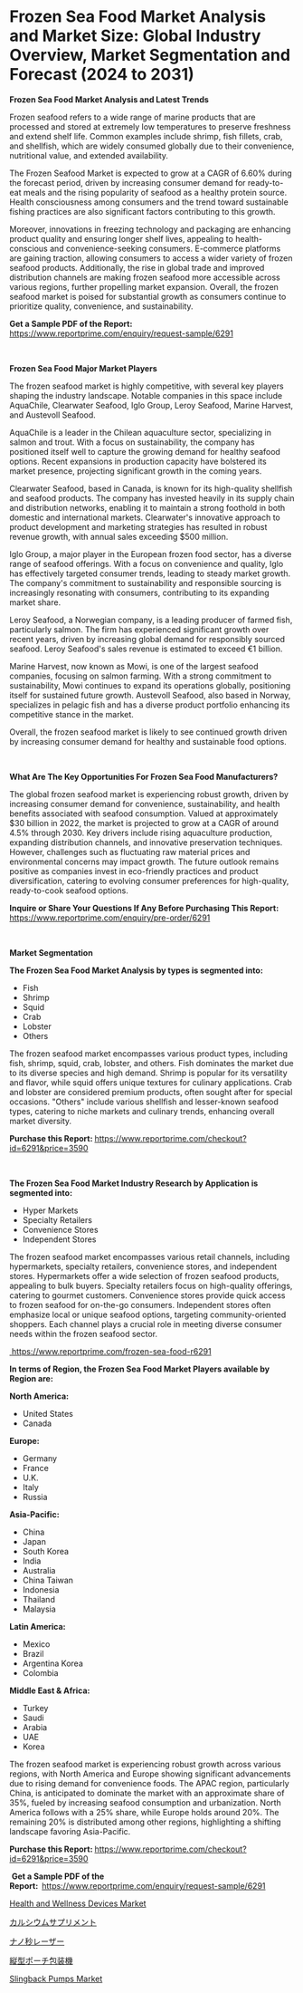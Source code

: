 <p><h1>Frozen Sea Food Market Analysis and Market Size: Global Industry Overview, Market Segmentation and Forecast (2024 to 2031)</h1></p><p><strong>Frozen Sea Food Market Analysis and Latest Trends</strong></p>
<p><p>Frozen seafood refers to a wide range of marine products that are processed and stored at extremely low temperatures to preserve freshness and extend shelf life. Common examples include shrimp, fish fillets, crab, and shellfish, which are widely consumed globally due to their convenience, nutritional value, and extended availability.</p><p>The Frozen Seafood Market is expected to grow at a CAGR of 6.60% during the forecast period, driven by increasing consumer demand for ready-to-eat meals and the rising popularity of seafood as a healthy protein source. Health consciousness among consumers and the trend toward sustainable fishing practices are also significant factors contributing to this growth. </p><p>Moreover, innovations in freezing technology and packaging are enhancing product quality and ensuring longer shelf lives, appealing to health-conscious and convenience-seeking consumers. E-commerce platforms are gaining traction, allowing consumers to access a wider variety of frozen seafood products. Additionally, the rise in global trade and improved distribution channels are making frozen seafood more accessible across various regions, further propelling market expansion. Overall, the frozen seafood market is poised for substantial growth as consumers continue to prioritize quality, convenience, and sustainability.</p></p>
<p><strong>Get a Sample PDF of the Report:&nbsp;</strong> <a href="https://www.reportprime.com/enquiry/request-sample/6291">https://www.reportprime.com/enquiry/request-sample/6291</a></p>
<p>&nbsp;</p>
<p><strong>Frozen Sea Food Major Market Players</strong></p>
<p><p>The frozen seafood market is highly competitive, with several key players shaping the industry landscape. Notable companies in this space include AquaChile, Clearwater Seafood, Iglo Group, Leroy Seafood, Marine Harvest, and Austevoll Seafood. </p><p>AquaChile is a leader in the Chilean aquaculture sector, specializing in salmon and trout. With a focus on sustainability, the company has positioned itself well to capture the growing demand for healthy seafood options. Recent expansions in production capacity have bolstered its market presence, projecting significant growth in the coming years.</p><p>Clearwater Seafood, based in Canada, is known for its high-quality shellfish and seafood products. The company has invested heavily in its supply chain and distribution networks, enabling it to maintain a strong foothold in both domestic and international markets. Clearwater's innovative approach to product development and marketing strategies has resulted in robust revenue growth, with annual sales exceeding $500 million.</p><p>Iglo Group, a major player in the European frozen food sector, has a diverse range of seafood offerings. With a focus on convenience and quality, Iglo has effectively targeted consumer trends, leading to steady market growth. The company's commitment to sustainability and responsible sourcing is increasingly resonating with consumers, contributing to its expanding market share.</p><p>Leroy Seafood, a Norwegian company, is a leading producer of farmed fish, particularly salmon. The firm has experienced significant growth over recent years, driven by increasing global demand for responsibly sourced seafood. Leroy Seafood's sales revenue is estimated to exceed €1 billion.</p><p>Marine Harvest, now known as Mowi, is one of the largest seafood companies, focusing on salmon farming. With a strong commitment to sustainability, Mowi continues to expand its operations globally, positioning itself for sustained future growth. Austevoll Seafood, also based in Norway, specializes in pelagic fish and has a diverse product portfolio enhancing its competitive stance in the market. </p><p>Overall, the frozen seafood market is likely to see continued growth driven by increasing consumer demand for healthy and sustainable food options.</p></p>
<p>&nbsp;</p>
<p><strong>What Are The Key Opportunities For Frozen Sea Food Manufacturers?</strong></p>
<p><p>The global frozen seafood market is experiencing robust growth, driven by increasing consumer demand for convenience, sustainability, and health benefits associated with seafood consumption. Valued at approximately $30 billion in 2022, the market is projected to grow at a CAGR of around 4.5% through 2030. Key drivers include rising aquaculture production, expanding distribution channels, and innovative preservation techniques. However, challenges such as fluctuating raw material prices and environmental concerns may impact growth. The future outlook remains positive as companies invest in eco-friendly practices and product diversification, catering to evolving consumer preferences for high-quality, ready-to-cook seafood options.</p></p>
<p><strong>Inquire or Share Your Questions If Any Before Purchasing This Report:</strong> <a href="https://www.reportprime.com/enquiry/pre-order/6291">https://www.reportprime.com/enquiry/pre-order/6291</a></p>
<p>&nbsp;</p>
<p><strong>Market Segmentation</strong></p>
<p><strong>The Frozen Sea Food Market Analysis by types is segmented into:</strong></p>
<p><ul><li>Fish</li><li>Shrimp</li><li>Squid</li><li>Crab</li><li>Lobster</li><li>Others</li></ul></p>
<p><p>The frozen seafood market encompasses various product types, including fish, shrimp, squid, crab, lobster, and others. Fish dominates the market due to its diverse species and high demand. Shrimp is popular for its versatility and flavor, while squid offers unique textures for culinary applications. Crab and lobster are considered premium products, often sought after for special occasions. "Others" include various shellfish and lesser-known seafood types, catering to niche markets and culinary trends, enhancing overall market diversity.</p></p>
<p><strong>Purchase this Report:&nbsp;</strong><a href="https://www.reportprime.com/checkout?id=6291&price=3590">https://www.reportprime.com/checkout?id=6291&price=3590</a></p>
<p>&nbsp;</p>
<p><strong>The Frozen Sea Food Market Industry Research by Application is segmented into:</strong></p>
<p><ul><li>Hyper Markets</li><li>Specialty Retailers</li><li>Convenience Stores</li><li>Independent Stores</li></ul></p>
<p><p>The frozen seafood market encompasses various retail channels, including hypermarkets, specialty retailers, convenience stores, and independent stores. Hypermarkets offer a wide selection of frozen seafood products, appealing to bulk buyers. Specialty retailers focus on high-quality offerings, catering to gourmet customers. Convenience stores provide quick access to frozen seafood for on-the-go consumers. Independent stores often emphasize local or unique seafood options, targeting community-oriented shoppers. Each channel plays a crucial role in meeting diverse consumer needs within the frozen seafood sector.</p></p>
<p><a href="https://www.reportprime.com/frozen-sea-food-r6291">&nbsp;https://www.reportprime.com/frozen-sea-food-r6291</a></p>
<p><strong>In terms of Region, the Frozen Sea Food Market Players available by Region are:</strong></p>
<p>
    <p> <strong> North America: </strong>
        <ul>
            <li>United States</li>
            <li>Canada</li>
        </ul>
        </p> 
    <p> <strong> Europe: </strong>
        <ul>
            <li>Germany</li>
            <li>France</li>
            <li>U.K.</li>
            <li>Italy</li>
            <li>Russia</li>
        </ul>
        </p> 
    <p> <strong> Asia-Pacific: </strong>
        <ul>
            <li>China</li>
            <li>Japan</li>
            <li>South Korea</li>
            <li>India</li>
            <li>Australia</li>
            <li>China Taiwan</li>
            <li>Indonesia</li>
            <li>Thailand</li>
            <li>Malaysia</li>
        </ul>
        </p> 
    <p> <strong> Latin America: </strong>
        <ul>
            <li>Mexico</li>
            <li>Brazil</li>
            <li>Argentina Korea</li>
            <li>Colombia</li>
        </ul>
        </p> 
    <p> <strong> Middle East & Africa: </strong>
        <ul>
            <li>Turkey</li>
            <li>Saudi</li>
            <li>Arabia</li>
            <li>UAE</li>
            <li>Korea</li>
        </ul>
    </p>
    </p>
<p><p>The frozen seafood market is experiencing robust growth across various regions, with North America and Europe showing significant advancements due to rising demand for convenience foods. The APAC region, particularly China, is anticipated to dominate the market with an approximate share of 35%, fueled by increasing seafood consumption and urbanization. North America follows with a 25% share, while Europe holds around 20%. The remaining 20% is distributed among other regions, highlighting a shifting landscape favoring Asia-Pacific.</p></p>
<p><strong>Purchase this Report: </strong><a href="https://www.reportprime.com/checkout?id=6291&price=3590">https://www.reportprime.com/checkout?id=6291&price=3590</a></p>
<p>&nbsp;<strong>Get a Sample PDF of the Report:&nbsp;&nbsp;</strong><a href="https://www.reportprime.com/enquiry/request-sample/6291">https://www.reportprime.com/enquiry/request-sample/6291</a></p>
<p><strong></strong></p>
<p><p><a href="https://medium.com/@hernandezdorothy026/health-and-wellness-devices-market-global-market-trends-and-market-forecast-2024-2031-6f7e8622d66f">Health and Wellness Devices Market</a></p><p><a href="https://medium.com/@kw8enloe/%E3%82%AB%E3%83%AB%E3%82%B7%E3%82%A6%E3%83%A0%E3%82%B5%E3%83%97%E3%83%AA%E3%83%A1%E3%83%B3%E3%83%88%E7%94%A3%E6%A5%AD%E5%88%86%E6%9E%90%E3%83%AC%E3%83%9D%E3%83%BC%E3%83%88-%E3%82%A2%E3%83%97%E3%83%AA%E3%82%B1%E3%83%BC%E3%82%B7%E3%83%A7%E3%83%B3-%E5%9C%B0%E5%9F%9F-%E7%AB%B6%E4%BA%89%E6%88%A6%E7%95%A5%E3%81%AB%E3%82%88%E3%82%8B%E5%B8%82%E5%A0%B4%E8%A6%8F%E6%A8%A1-%E3%82%B7%E3%82%A7%E3%82%A2-%E3%83%88%E3%83%AC%E3%83%B3%E3%83%89-2024%E5%B9%B4-2031%E5%B9%B4-0daacaa332d3">カルシウムサプリメント</a></p><p><a href="https://github.com/lababdou/Market-Research-Report-List-6/blob/main/74182854685.md">ナノ秒レーザー</a></p><p><a href="https://medium.com/@kw8enloe/%E5%9E%82%E7%9B%B4%E3%83%9D%E3%83%BC%E3%83%81%E5%8C%85%E8%A3%85%E6%A9%9F%E5%B8%82%E5%A0%B4%E3%81%AE%E8%A6%8F%E6%A8%A1%E3%81%AF-9-2-%E3%81%AEcagr%E3%81%A7%E6%88%90%E9%95%B7%E3%81%97%E3%81%A6%E3%81%8A%E3%82%8A-%E3%81%93%E3%81%AE%E3%83%AC%E3%83%9D%E3%83%BC%E3%83%88%E3%81%A7%E3%81%AF%E3%82%BF%E3%82%A4%E3%83%97-%E3%82%A2%E3%83%97%E3%83%AA%E3%82%B1%E3%83%BC%E3%82%B7%E3%83%A7%E3%83%B3-%E6%88%90%E9%95%B7-%E3%81%8A%E3%82%88%E3%81%B32024%E5%B9%B4%E3%81%8B%E3%82%892031%E5%B9%B4%E3%81%BE%E3%81%A7%E3%81%AE%E4%BA%88%E6%B8%AC%E3%81%AB%E3%81%A4%E3%81%84%E3%81%A6%E5%88%86%E6%9E%90%E3%81%97%E3%81%A6%E3%81%84%E3%81%BE%E3%81%99-c59671ee5e8d">縦型ポーチ包装機</a></p><p><a href="https://www.linkedin.com/pulse/slingback-pumps-market-size-share-analysis-growth-trends-3spec?trackingId=noUZVxQlQf2dwEW7qeBqig%3D%3D">Slingback Pumps Market</a></p></p>